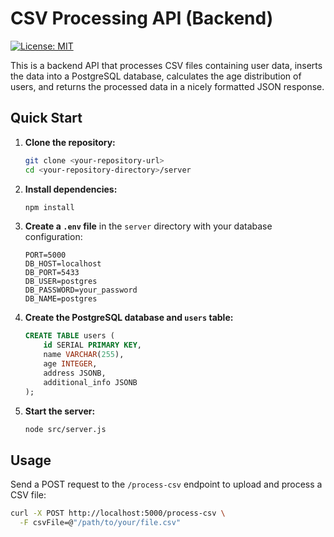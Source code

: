 # CSV Processing API (Backend)

[![License: MIT](https://img.shields.io/badge/License-MIT-yellow.svg)](https://opensource.org/licenses/MIT)

This is a backend API that processes CSV files containing user data, inserts the data into a PostgreSQL database, calculates the age distribution of users, and returns the processed data in a nicely formatted JSON response.

## Quick Start

1.  **Clone the repository:**

    ```bash
    git clone <your-repository-url>
    cd <your-repository-directory>/server
    ```

2.  **Install dependencies:**

    ```bash
    npm install
    ```

3.  **Create a `.env` file** in the `server` directory with your database configuration:

    ```
    PORT=5000
    DB_HOST=localhost
    DB_PORT=5433
    DB_USER=postgres
    DB_PASSWORD=your_password
    DB_NAME=postgres
    ```

4.  **Create the PostgreSQL database and `users` table:**

    ```sql
    CREATE TABLE users (
        id SERIAL PRIMARY KEY,
        name VARCHAR(255),
        age INTEGER,
        address JSONB,
        additional_info JSONB
    );
    ```

5.  **Start the server:**

    ```bash
    node src/server.js
    ```

## Usage

Send a POST request to the `/process-csv` endpoint to upload and process a CSV file:

```bash
curl -X POST http://localhost:5000/process-csv \
  -F csvFile=@"/path/to/your/file.csv"

